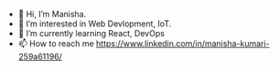 - 👋 Hi, I’m Manisha.
- 👀 I’m interested in Web Devlopment, IoT.
- 🌱 I’m currently learning React, DevOps
- 📫 How to reach me https://www.linkedin.com/in/manisha-kumari-259a61196/

<!---
manisha-123/manisha-123 is a ✨ special ✨ repository because its `README.md` (this file) appears on your GitHub profile.
You can click the Preview link to take a look at your changes.
--->
